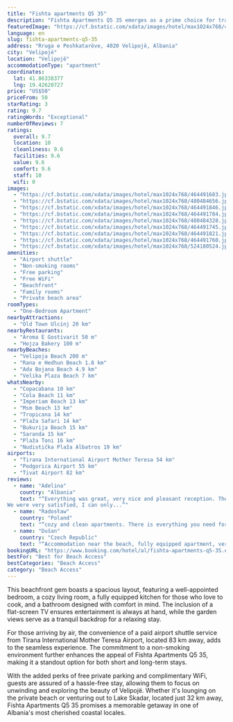 ```yaml
---
title: "Fishta apartments Q5 35"
description: "Fishta Apartments Q5 35 emerges as a prime choice for travelers seeking the perfect blend of comfort and convenience in Velipojë."
featuredImage: "https://cf.bstatic.com/xdata/images/hotel/max1024x768/464491683.jpg?k=00384551fa4102a7921d29b98c8cb97e4729c995b4c5106ce4ef7eba6e101cf1&o=&hp=1"
language: en
slug: fishta-apartments-q5-35
address: "Rruga e Peshkatarëve, 4020 Velipojë, Albania"
city: "Velipojë"
location: "Velipojë"
accommodationType: "apartment"
coordinates:
  lat: 41.86338377
  lng: 19.42620727
price: "US$50"
priceFrom: 50
starRating: 3
rating: 9.7
ratingWords: "Exceptional"
numberOfReviews: 7
ratings:
  overall: 9.7
  location: 10
  cleanliness: 9.6
  facilities: 9.6
  value: 9.6
  comfort: 9.6
  staff: 10
  wifi: 0
images:
  - "https://cf.bstatic.com/xdata/images/hotel/max1024x768/464491683.jpg?k=00384551fa4102a7921d29b98c8cb97e4729c995b4c5106ce4ef7eba6e101cf1&o=&hp=1"
  - "https://cf.bstatic.com/xdata/images/hotel/max1024x768/480484656.jpg?k=a144b4145dac27b5c7610b6ea8a919006763e50eac27afc6005f6d349c1121c4&o=&hp=1"
  - "https://cf.bstatic.com/xdata/images/hotel/max1024x768/464491846.jpg?k=bb72f9fc765a88e33f0e5785e66991a81b36fa64b056b517535f6ba5d08772e7&o=&hp=1"
  - "https://cf.bstatic.com/xdata/images/hotel/max1024x768/464491784.jpg?k=06045c9bfc0f37d6849ecb0d335e6daca377b936b87dbcbb4585395228fedec8&o=&hp=1"
  - "https://cf.bstatic.com/xdata/images/hotel/max1024x768/480484328.jpg?k=b45ee0125196bf3251882ff2ff546c7496b4a7fa2616fd6ef8a070e2e81921c2&o=&hp=1"
  - "https://cf.bstatic.com/xdata/images/hotel/max1024x768/464491745.jpg?k=b796d42778057135f80b82a6d07085beb1f89ecda07f3d83f2da50a2329d9fb5&o=&hp=1"
  - "https://cf.bstatic.com/xdata/images/hotel/max1024x768/464491821.jpg?k=bc8417f3832666af75b13987d7d1dbc8688fae9897219eaef93a77885b716cf1&o=&hp=1"
  - "https://cf.bstatic.com/xdata/images/hotel/max1024x768/464491760.jpg?k=5b2152bae289c2314f26637a730fc0e69142da13dc532d59d8e50fd8f7878de0&o=&hp=1"
  - "https://cf.bstatic.com/xdata/images/hotel/max1024x768/524180524.jpg?k=0fd22be0c88d4873cb1f2699d69f067d3e02361295e24509b48957a18f53042f&o=&hp=1"
amenities:
  - "Airport shuttle"
  - "Non-smoking rooms"
  - "Free parking"
  - "Free WiFi"
  - "Beachfront"
  - "Family rooms"
  - "Private beach area"
roomTypes:
  - "One-Bedroom Apartment"
nearbyAttractions:
  - "Old Town Ulcinj 20 km"
nearbyRestaurants:
  - "Aroma E Gostivarit 50 m"
  - "Hojza Bakery 100 m"
nearbyBeaches:
  - "Velipoja Beach 200 m"
  - "Rana e Hedhun Beach 1.8 km"
  - "Ada Bojana Beach 4.9 km"
  - "Velika Plaza Beach 7 km"
whatsNearby:
  - "Copacabana 10 km"
  - "Cola Beach 11 km"
  - "Imperiam Beach 13 km"
  - "Msm Beach 13 km"
  - "Tropicana 14 km"
  - "Plaža Safari 14 km"
  - "Bukurija Beach 15 km"
  - "Saranda 15 km"
  - "Plaža Toni 16 km"
  - "Nudistička Plaža Albatros 19 km"
airports:
  - "Tirana International Airport Mother Teresa 54 km"
  - "Podgorica Airport 55 km"
  - "Tivat Airport 82 km"
reviews:
  - name: "Adelina"
    country: "Albania"
    text: "“Everything was great, very nice and pleasant reception. The host was very friendly and helpful. The apartment was clean and fulfilled our wishes. Good location (close to the sea, supermarkets and restaurants)
We were very satisfied, I can only...”"
  - name: "Radosław"
    country: "Poland"
    text: "“cozy and clean apartments. There is everything you need for your stay. The owner was always in touch and responded quickly. We highly recommend this option.”"
  - name: "Dušan"
    country: "Czech Republic"
    text: "“Accommodation near the beach, fully equipped apartment, very kind and helpful owner”"
bookingURL: "https://www.booking.com/hotel/al/fishta-apartments-q5-35.en-gb.html?aid=8035640"
bestFor: "Best for Beach Access"
bestCategories: "Beach Access"
category: "Beach Access"
---
```


This beachfront gem boasts a spacious layout, featuring a well-appointed bedroom, a cozy living room, a fully equipped kitchen for those who love to cook, and a bathroom designed with comfort in mind. The inclusion of a flat-screen TV ensures entertainment is always at hand, while the garden views serve as a tranquil backdrop for a relaxing stay.

For those arriving by air, the convenience of a paid airport shuttle service from Tirana International Mother Teresa Airport, located 83 km away, adds to the seamless experience. The commitment to a non-smoking environment further enhances the appeal of Fishta Apartments Q5 35, making it a standout option for both short and long-term stays.

With the added perks of free private parking and complimentary WiFi, guests are assured of a hassle-free stay, allowing them to focus on unwinding and exploring the beauty of Velipojë. Whether it's lounging on the private beach or venturing out to Lake Skadar, located just 32 km away, Fishta Apartments Q5 35 promises a memorable getaway in one of Albania's most cherished coastal locales.